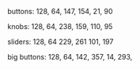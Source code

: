 buttons:
128, 64,
147, 154,
21, 90

knobs:
128, 64,
238, 159,
110, 95

sliders:
128, 64
229, 261
101, 197

big buttons:
128, 64,
142, 357,
14, 293,

